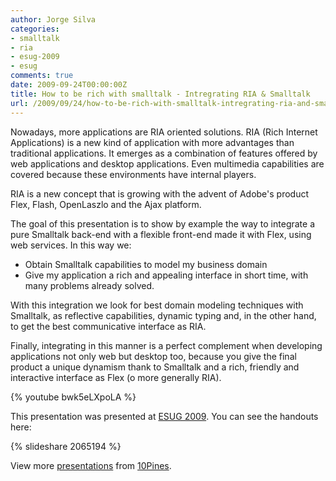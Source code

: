```yaml
---
author: Jorge Silva
categories:
- smalltalk
- ria
- esug-2009
- esug
comments: true
date: 2009-09-24T00:00:00Z
title: How to be rich with smalltalk - Intregrating RIA & Smalltalk
url: /2009/09/24/how-to-be-rich-with-smalltalk-intregrating-ria-and-smalltalk/
---
```


Nowadays, more applications are RIA oriented solutions. RIA (Rich Internet Applications) is a new kind of application with more advantages than traditional applications. It emerges as a combination of features offered by web applications and desktop applications. Even multimedia capabilities are covered because these environments have internal players.

<!--more-->

RIA is a new concept that is growing with the advent of Adobe's product Flex, Flash, OpenLaszlo and the Ajax platform.

The goal of this presentation is to show by example the way to integrate a pure Smalltalk back-end with a flexible front-end made it with Flex, using web services. In this way we:

* Obtain Smalltalk capabilities to model my business domain
* Give my application a rich and appealing interface in short time, with many problems already solved.

With this integration we look for best domain modeling techniques with Smalltalk, as reflective capabilities, dynamic typing and, in the other hand, to get the best communicative interface as RIA.

Finally, integrating in this manner is a perfect complement when developing applications not only web but desktop too, because you give the final product a unique dynamism thank to Smalltalk and a rich, friendly and interactive interface as Flex (o more generally RIA).

{% youtube bwk5eLXpoLA %}

This presentation was presented at [ESUG 2009](http://www.esug.org/Conferences/2009). You can see the handouts here:

{% slideshare 2065194 %}

View more [presentations](http://www.slideshare.net/) from [10Pines](http://www.slideshare.net/silvajorge).